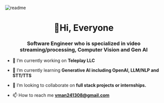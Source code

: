 ![readme](https://github.com/user-attachments/assets/9b577fad-93df-4329-94ce-e4cbf52d6a41)
<h1 align="center">👋Hi, Everyone</h1>
<h3 align="center">Software Engineer who is specialized in video streaming/processing, Computer Vision and Gen AI</h3>

- 🔭 I’m currently working on **Teleplay LLC**

- 🌱 I’m currently learning **Generative AI including OpenAI, LLM/NLP and STT/TTS**

- 👯 I’m looking to collaborate on **full stack projects or internships.**

- 📫 How to reach me **vman241308@gmail.com**
